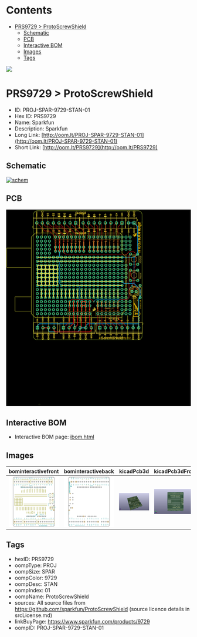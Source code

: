 



Contents
========

* [PRS9729 > ProtoScrewShield](#prs9729--protoscrewshield)
	* [Schematic](#schematic)
	* [PCB](#pcb)
	* [Interactive BOM](#interactive-bom)
	* [Images](#images)
	* [Tags](#tags)
  
![][im]
# PRS9729 > ProtoScrewShield

- ID: PROJ-SPAR-9729-STAN-01
- Hex ID: PRS9729
- Name: Sparkfun
- Description: Sparkfun
- Long Link: [http://oom.lt/PROJ-SPAR-9729-STAN-01](http://oom.lt/PROJ-SPAR-9729-STAN-01)
- Short Link: [http://oom.lt/PRS9729](http://oom.lt/PRS9729)

## Schematic
  
[![schem](eagleSchemImage.png)](eagleSchemImage.png)
## PCB
  
[![pcb](eagleImage.png)](eagleImage.png)
## Interactive BOM

- Interactive BOM page: [ibom.html](https://htmlpreview.github.io/?https://github.com/oomlout/oomlout_OOMP_projects/blob/main/PROJ-SPAR-9729-STAN-01/kicad/bom/ibom.html)

## Images
  
  

|bominteractivefront|bominteractiveback|kicadPcb3d|kicadPcb3dFront|kicadPcb3dBack|eagleImage|eagleSchemImage|
| :---: | :---: | :---: | :---: | :---: | :---: | :---: |
|[![bominteractivefront](bomFront_140.png)](bomFront.png)|[![bominteractiveback](bomBack_140.png)](bomBack.png)|[![kicadPcb3d](kicadPcb3d_140.png)](kicadPcb3d.png)|[![kicadPcb3dFront](kicadPcb3dFront_140.png)](kicadPcb3dFront.png)|[![kicadPcb3dBack](kicadPcb3dBack_140.png)](kicadPcb3dBack.png)|[![eagleImage](eagleImage_140.png)](eagleImage.png)|[![eagleSchemImage](eagleSchemImage_140.png)](eagleSchemImage.png)|

## Tags

- hexID: PRS9729
- oompType: PROJ
- oompSize: SPAR
- oompColor: 9729
- oompDesc: STAN
- oompIndex: 01
- oompName: ProtoScrewShield
- sources: All source files from https://github.com/sparkfun/ProtoScrewShield (source licence details in srcLicense.md)
- linkBuyPage: https://www.sparkfun.com/products/9729
- oompID: PROJ-SPAR-9729-STAN-01



[im]: kicadPcb3d_450.png
